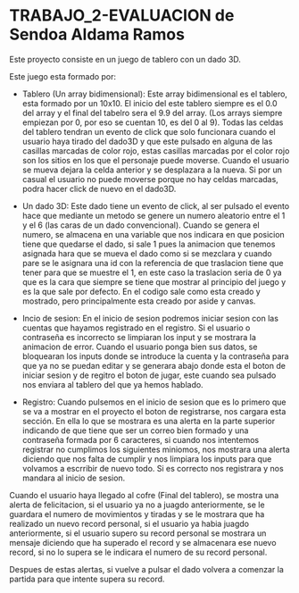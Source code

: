 # TRABAJO_2-EVALUACION de Sendoa Aldama Ramos

Este proyecto consiste en un juego de tablero con un dado 3D.

Este juego esta formado por:

  - Tablero (Un array bidimensional): Este array bidimensional es el tablero, esta formado por un 10x10. El inicio del este tablero siempre es el 0.0 del array y el final del    tabelro sera el 9.9 del array. (Los arrays siempre empiezan por 0, por eso se cuentan 10, es del 0 al 9). Todas las celdas del tablero tendran un evento de click que solo funcionara cuando el usuario haya tirado del dado3D y que este pulsado en alguna de las casillas marcadas de color rojo, estas casillas marcadas por el color rojo son los sitios en los que el personaje puede moverse. Cuando el usuario se mueva dejara la celda anterior y se desplazara a la nueva. Si por un casual el usuario no puede moverse porque no hay celdas marcadas, podra hacer click de nuevo en el dado3D.
  
  - Un dado 3D: Este dado tiene un evento de click, al ser pulsado el evento hace que mediante un metodo se genere un numero aleatorio entre el 1 y el 6 (las caras de un dado convencional). Cuando se genera el numero, se almacena en una variable que nos indicara en que posicion tiene que quedarse el dado, si sale 1 pues la animacion que tenemos asignada hara que se mueva el dado como si se mezclara y cuando pare se le asignara una id con la referencia de que traslacion tiene que tener para que se muestre el 1, en este caso la traslacion seria de 0 ya que es la cara que siempre se tiene que mostrar al principio del juego y es la que sale por defecto. En el codigo sale como esta creado y mostrado, pero principalmente esta creado por aside y canvas.
  
  - Incio de sesion: En el inicio de sesion podremos iniciar sesion con las cuentas que hayamos registrado en el registro. Si el usuario o contraseña es incorrecto se limpiaran los input y se mostrara la animacion de error. Cuando el usuario ponga bien sus datos, se bloquearan los inputs donde se introduce la cuenta y la contraseña para que ya no se puedan editar y se generara abajo donde esta el boton de iniciar sesion y de regitro el boton de jugar, este cuando sea pulsado nos enviara al tablero del que ya hemos hablado.
  
  - Registro: Cuando pulsemos en el inicio de sesion que es lo primero que se va a mostrar en el proyecto el boton de registrarse, nos cargara esta sección. En ella lo que se mostrara es una alerta en la parte superior indicando de que tiene que ser un correo bien formado y una contraseña formada por 6 caracteres, si cuando nos intentemos registrar no cumplimos los siguientes miniomos, nos mostrara una alerta diciendo que nos falta de cumplir y nos limpiara los inputs para que volvamos a escrribir de nuevo todo. Si es correcto nos registrara y nos mandara al inicio de sesion.

Cuando el usuario haya llegado al cofre (Final del tablero), se mostra una alerta de felicitacion, si el usuario ya no a juagdo anteriormente, se le guardara el numero de movimientos y tiradas y se le mostrara que ha realizado un nuevo record personal, si el usuario ya habia juagdo anteriormente, si el usuario supero su record personal se mostrara un mensaje diciendo que ha superado el record y se almacenara ese nuevo record, si no lo supera se le indicara el numero de su record personal.

Despues de estas alertas, si vuelve a pulsar el dado volvera a comenzar la partida para que intente supera su record.
